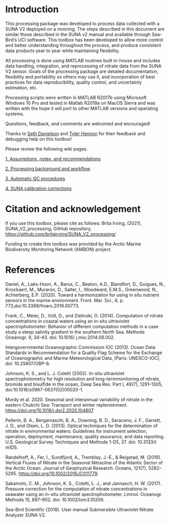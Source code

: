 # Introduction
This processing package was developed to process data collected with a SUNA V2 deployed on a mooring. The steps described in this document are similar those described in the SUNA v2 manual and available through Sea-Bird’s UCI software. This toolbox has been developed to allow more control and better understanding throughout the process, and produce consistent data products year to year while maintaining flexibility.

All processing is done using MATLAB routines built in-house and includes data handling, integration, and reprocessing of nitrate data from the SUNA V2 sensor. Goals of the processing package are detailed documentation, flexibility and portability so others may use it, and incorporation of best practices for data reproducibility, quality control, and uncertainty estimation, etc. 

Processing scripts were written in MATLAB R2017b using Microsoft Windows 10 Pro and tested in Matlab R2019a on MacOS Sierra and was written with the hope it will port to other MATLAB versions and operating systems.

Questions, feedback, and comments are welcomed and encouraged!

Thanks to [Seth Danielson](https://www.uaf.edu/cfos/people/faculty/detail/seth-danielson.php) and [Tyler Hennon](https://uaf.edu/cfos/people/research-staff-and-post-docs/detail/tyler-hennon.php) for their feedback and debugging help on this toolbox!

Please review the following wiki pages. 
  
[1. Assumptions, notes, and recommendations](https://github.com/britairving/SUNA_V2_processing/wiki/1.-Assumptions,-notes,-and-recommendations)

[2. Processing background and workflow](https://github.com/britairving/SUNA_V2_processing/wiki/2.-Processing-background-and-workflow)

[3. Automatic QC procedures](https://github.com/britairving/SUNA_V2_processing/wiki/3.-Automatic-QC-procedures)

[4. SUNA calibration corrections](https://github.com/britairving/SUNA_V2_processing/wiki/4.-SUNA-calibration-corrections)

# Citation and acknowledgement
If you use this toolbox, please cite as follows: Brita Irving, (2021), SUNA_V2_processing, GitHub repository, https://github.com/britairving/SUNA_V2_processing/

Funding to create this toolbox was provided by the Arctic Marine Biodiversity Monitoring Network (AMBON) project. 
# References
Daniel, A., Laës-Huon, A., Barus, C., Beaton, A.D., Blandfort, D., Guigues, N., Knockaert, M., Muraron, D., Salter, I., Woodward, E.M.S., Greenwood, N., Achterberg, E.P. (2020). Toward a harmonization for using in situ nutrient sensors in the marine environment. Front. Mar. Sci., 6,  p. 773,doi:10.3389/fmars.2019.00773.

Frank, C., Meier, D., Voß, D., and Zielinski, O. (2014). Computation of nitrate concentrations in coastal waters using an in-situ ultraviolet spectrophotometer: Behavior of different computation methods in a case study a steep salinity gradient in the southern North Sea. Methods Oceanogr. 9, 34–43. doi: 10.1016/ j.mio.2014.09.002.

Intergovernmental Oceanographic Commission IOC (2013). Ocean Data Standards in Recommendation for a Quality Flag Scheme for the Exchange of Oceanographic and Marine Meteorological Data, (Paris: UNESCO-IOC), doi: 10.25607/OBP-6.

Johnson, K. S., and L. J. Coletti (2002). In-situ ultraviolet spectrophotometry for high resolution and long-termmonitoring of nitrate, bromide and bisulfide in the ocean, Deep Sea Res. Part I, 49(7), 1291–1305, doi:10.1016/s0967-0637(02)00020-1.

Mordy et al. 2020. Seasonal and interannual variability of nitrate in the eastern Chukchi Sea: Transport and winter replenishment. https://doi.org/10.1016/j.dsr2.2020.104807

Pellerin, B. A., Bergamaschi, B. A., Downing, B. D., Saraceno, J. F., Garrett, J. D., and Olsen, L. D. (2013). Optical techniques for the determination of nitrate in environmental waters: Guidelines for instrument selection, operation, deployment, maintenance, quality assurance, and data reporting. U.S. Geological Survey Techniques and Methods 1-D5, 37. doi: 10.3133/t m1D5.

Randelhoff, A., Fer, I., Sundfjord, A., Tremblay, J.-É., & Reigstad, M. (2016). Vertical Fluxes of Nitrate in the Seasonal Nitracline of the Atlantic Sector of the Arctic Ocean. Journal of Geophysical Research: Oceans, 121(7), 5282–5295. https://doi.org/10.1002/2016JC011779.

Sakamoto, C. M., Johnson, K. S., Coletti, L. J., and Jannasch, H. W. (2017). Pressure correction for the computation of nitrate concentrations in seawater using an in-situ ultraviolet spectrophotometer. Limnol. Oceanogr. Methods 15, 897–902. doi: 10.1002/lom3.10209.

Sea-Bird Scientific (2018). User manual Submersible Ultraviolet Nitrate Analyzer SUNA V2.


